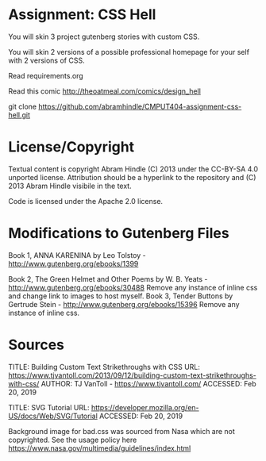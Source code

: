 Assignment: CSS Hell
====================

You will skin 3 project gutenberg stories with custom CSS.

You will skin 2 versions of a possible professional homepage for your
self with 2 versions of CSS.

Read requirements.org

Read this comic http://theoatmeal.com/comics/design_hell

git clone https://github.com/abramhindle/CMPUT404-assignment-css-hell.git

License/Copyright
=================

Textual content is copyright Abram Hindle (C) 2013 under the CC-BY-SA
4.0 unported license. Attribution should be a hyperlink to the
repository and (C) 2013 Abram Hindle visibile in the text.

Code is licensed under the Apache 2.0 license.


Modifications to Gutenberg Files
========================

Book 1, ANNA KARENINA by Leo Tolstoy  - http://www.gutenberg.org/ebooks/1399

Book 2, The Green Helmet and Other Poems by W. B. Yeats - http://www.gutenberg.org/ebooks/30488
Remove any instance of inline css and change link to images to host myself. 
Book 3, Tender Buttons by Gertrude Stein - http://www.gutenberg.org/ebooks/15396
Remove any instance of inline css.


Sources
========================
TITLE: Building Custom Text Strikethroughs with CSS
URL:  https://www.tjvantoll.com/2013/09/12/building-custom-text-strikethroughs-with-css/ 
AUTHOR: TJ VanToll - https://www.tjvantoll.com/
ACCESSED: Feb 20, 2019


TITLE: 
SVG Tutorial
URL:   https://developer.mozilla.org/en-US/docs/Web/SVG/Tutorial
ACCESSED: Feb 20, 2019

Background image for bad.css was sourced from Nasa which are not copyrighted. See the usage policy here https://www.nasa.gov/multimedia/guidelines/index.html

